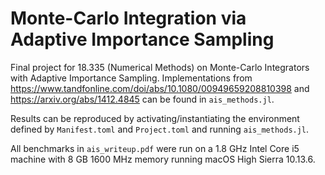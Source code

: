 # Monte-Carlo Integration via Adaptive Importance Sampling

Final project for 18.335 (Numerical Methods) on Monte-Carlo Integrators with Adaptive Importance Sampling. Implementations from https://www.tandfonline.com/doi/abs/10.1080/00949659208810398 and https://arxiv.org/abs/1412.4845 can be found in `ais_methods.jl`. 

Results can be reproduced by activating/instantiating the environment defined by `Manifest.toml` and `Project.toml` and running `ais_methods.jl`.

All benchmarks in `ais_writeup.pdf` were run on a 1.8 GHz Intel Core i5 machine with 8 GB 1600 MHz memory running macOS High Sierra 10.13.6.
